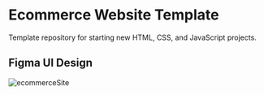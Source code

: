 <h1>Ecommerce Website Template</h1>
Template repository for starting new HTML, CSS, and JavaScript projects.

## Figma UI Design 
![ecommerceSite](https://github.com/user-attachments/assets/9a55025e-dd69-43b8-8b8f-5c34c5751f05)
